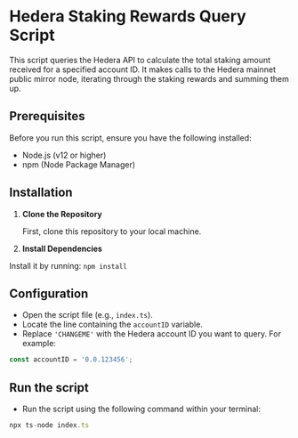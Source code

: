 # Hedera Staking Rewards Query Script

This script queries the Hedera API to calculate the total staking amount received for a specified account ID. It makes calls to the Hedera mainnet public mirror node, iterating through the staking rewards and summing them up.

## Prerequisites

Before you run this script, ensure you have the following installed:
- Node.js (v12 or higher)
- npm (Node Package Manager)

## Installation

1. **Clone the Repository**

   First, clone this repository to your local machine.


2. **Install Dependencies**

Install it by running: `npm install`


## Configuration

- Open the script file (e.g., `index.ts`).
- Locate the line containing the `accountID` variable.
- Replace `'CHANGEME'` with the Hedera account ID you want to query. For example:
```javascript
const accountID = '0.0.123456';
```


   
## Run the script

- Run the script using the following command within your terminal:
```javascript
npx ts-node index.ts
